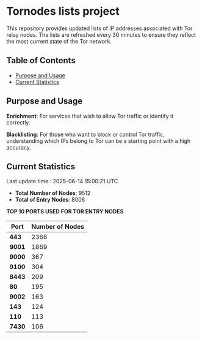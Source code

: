 # Tornodes lists project

This repository provides updated lists of IP addresses associated with Tor relay nodes. The lists are refreshed every 30 minutes to ensure they reflect the most current state of the Tor network.

## Table of Contents

- [Purpose and Usage](#purpose-and-usage)
- [Current Statistics](#current-statistics)


## Purpose and Usage

**Enrichment**: For services that wish to allow Tor traffic or identify it correctly.

**Blacklisting**: For those who want to block or control Tor traffic, understanding which IPs belong to Tor can be a starting point with a high accuracy.

## Current Statistics

Last update time : 2025-06-14 15:00:21 UTC

- **Total Number of Nodes**: 9512
- **Total of Entry Nodes**: 8006

**TOP 10 PORTS USED FOR TOR ENTRY NODES**

| **Port** | **Number of Nodes** |
|------|-----------------|
| **443**   | 2368  |
| **9001**   | 1869  |
| **9000**   | 367  |
| **9100**   | 304  |
| **8443**   | 209  |
| **80**   | 195  |
| **9002**   | 163  |
| **143**   | 124  |
| **110**   | 113  |
| **7430**   | 106  |

